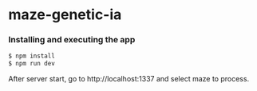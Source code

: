 # maze-genetic-ia

### Installing and executing the app

```sh
$ npm install
$ npm run dev
```

After server start, go to http://localhost:1337 and select maze to process.


